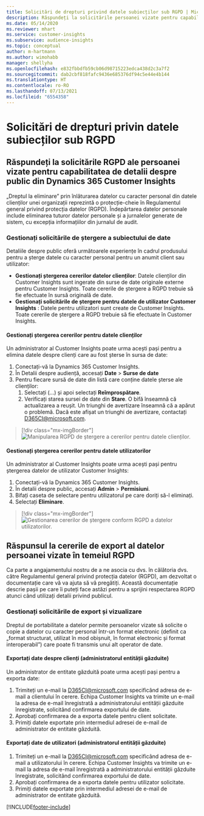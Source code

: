 ```yaml
---
title: Solicitări de drepturi privind datele subiecților sub RGPD | Microsoft Docs
description: Răspundeți la solicitările persoanei vizate pentru capabilitatea de detalii despre public din Dynamics 365 Customer Insights.
ms.date: 05/14/2020
ms.reviewer: mhart
ms.service: customer-insights
ms.subservice: audience-insights
ms.topic: conceptual
author: m-hartmann
ms.author: wimohabb
manager: shellyha
ms.openlocfilehash: e832fbbdfb59cb06d98715223edca438d2c3a7f2
ms.sourcegitcommit: dab2cbf818fafc9436e685376df94c5e44e4b144
ms.translationtype: HT
ms.contentlocale: ro-RO
ms.lasthandoff: 07/13/2021
ms.locfileid: "6554358"
---
```

# <a name="data-subject-rights-dsr-requests-under-gdpr"></a>Solicitări de drepturi privin datele subiecților sub RGPD

## <a name="responding-to-gdpr-data-subject-delete-requests-for-dynamics-365-customer-insights-audience-insights-capability"></a>Răspundeți la solicitările RGPD ale persoanei vizate pentru capabilitatea de detalii despre public din Dynamics 365 Customer Insights

„Dreptul la eliminare” prin înlăturarea datelor cu caracter personal din datele clienților unei organizații reprezintă o protecție-cheie în Regulamentul general privind protecția datelor (RGPD). Îndepărtarea datelor personale include eliminarea tuturor datelor personale și a jurnalelor generate de sistem, cu excepția informațiilor din jurnalul de audit.

### <a name="manage-data-subject-delete-requests"></a>Gestionați solicitările de ștergere a subiectului de date

Detaliile despre public oferă următoarele experiențe în cadrul produsului pentru a șterge datele cu caracter personal pentru un anumit client sau utilizator:

- **Gestionați ștergerea cererilor datelor clienților**: Datele clienților din Customer Insights sunt ingerate din surse de date originale externe pentru Customer Insights. Toate cererile de ștergere a RGPD trebuie să fie efectuate în sursă originală de date.
- **Gestionați solicitările de ștergere pentru datele de utilizator Customer Insights** : Datele pentru utilizatori sunt create de Customer Insights. Toate cererile de ștergere a RGPD trebuie să fie efectuate în Customer Insights.

#### <a name="manage-delete-requests-for-customer-data"></a>Gestionați ștergerea cererilor pentru datele clienților

Un administrator al Customer Insights poate urma acești pași pentru a elimina datele despre clienți care au fost șterse în sursa de date:

1. Conectați-vă la Dynamics 365 Customer Insights.
2. În Detalii despre audiență, accesați **Date** > **Surse de date**
3. Pentru fiecare sursă de date din listă care conține datele șterse ale clienților:
   1. Selectați (...) și apoi selectați **Reîmprospătare**.
   2. Verificați starea sursei de date din **Stare**. O bifă înseamnă că actualizarea a reușit. Un triunghi de avertizare înseamnă că a apărut o problemă. Dacă este afișat un triunghi de avertizare, contactați D365CI@microsoft.com.

> [!div class="mx-imgBorder"]
> ![Manipularea RGPD de ștergere a cererilor pentru datele clienților.](media/gdpr-data-sources.png "Manipularea RGPD de ștergere a cererilor pentru datele clienților")

#### <a name="manage-delete-requests-for-user-data"></a>Gestionați ștergerea cererilor pentru datele utilizatorilor

Un administrator al Customer Insights poate urma acești pași pentru ștergerea datelor de utilizator Customer Insights:

1. Conectați-vă la Dynamics 365 Customer Insights.
2. În detalii despre public, accesați **Admin** > **Permisiuni**.
3. Bifați caseta de selectare pentru utilizatorul pe care doriți să-l eliminați.
4. Selectați **Eliminare**.

> [!div class="mx-imgBorder"]
> ![Gestionarea cererilor de ștergere conform RGPD a datelor utilizatorilor.](media/gdpr-permissions.png "Gestionarea cererilor de ștergere conform RGPD a datelor utilizatorilor")

## <a name="responding-to-gdpr-data-subject-export-requests"></a>Răspunsul la cererile de export al datelor persoanei vizate în temeiul RGPD

Ca parte a angajamentului nostru de a ne asocia cu dvs. în călătoria dvs. către Regulamentul general privind protecția datelor (RGPD), am dezvoltat o documentație care vă va ajuta să vă pregătiți. Această documentație descrie pașii pe care îi puteți face astăzi pentru a sprijini respectarea RGPD atunci când utilizați detalii privind publicul.

### <a name="manage-export-and-view-requests"></a>Gestionați solicitările de export și vizualizare

Dreptul de portabilitate a datelor permite persoanelor vizate să solicite o copie a datelor cu caracter personal într-un format electronic (definit ca „format structurat, utilizat în mod obișnuit, în format electronic și format interoperabil”) care poate fi transmis unui alt operator de date.

#### <a name="export-customer-data-tenant-admin"></a>Exportați date despre clienți (administratorul entității găzduite)

Un administrator de entitate găzduită poate urma acești pași pentru a exporta date:

1. Trimiteți un e-mail la D365CI@microsoft.com specificând adresa de e-mail a clientului în cerere. Echipa Customer Insights va trimite un e-mail la adresa de e-mail înregistrată a administratorului entității găzduite înregistrate, solicitând confirmarea exportului de date.
2. Aprobați confirmarea de a exporta datele pentru client solicitate.
3. Primiți datele exportate prin intermediul adresei de e-mail de administrator de entitate găzduită.

#### <a name="export-user-data-tenant-admin"></a>Exportați date de utilizatori (administratorul entității găzduite)

1. Trimiteți un e-mail la D365CI@microsoft.com specificând adresa de e-mail a utilizatorului în cerere. Echipa Customer Insights va trimite un e-mail la adresa de e-mail înregistrată a administratorului entității găzduite înregistrate, solicitând confirmarea exportului de date.
2. Aprobați confirmarea de a exporta datele pentru utilizator solicitate.
3. Primiți datele exportate prin intermediul adresei de e-mail de administrator de entitate găzduită.


[!INCLUDE[footer-include](../includes/footer-banner.md)]
